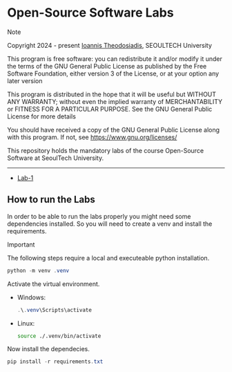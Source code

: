 # Open-Source Software Labs
> [!NOTE]
> Copyright 2024 - present [Ioannis Theodosiadis](mailto:ioannis@seoultech.ac.kr), SEOULTECH University
>
> This program is free software: you can redistribute it and/or modify
> it under the terms of the GNU General Public License as published by
> the Free Software Foundation, either version 3 of the License, or
> at your option any later version
>
> This program is distributed in the hope that it will be useful
> but WITHOUT ANY WARRANTY; without even the implied warranty of
> MERCHANTABILITY or FITNESS FOR A PARTICULAR PURPOSE.  See the
> GNU General Public License for more details
>
> You should have received a copy of the GNU General Public License
> along with this program. If not, see <https://www.gnu.org/licenses/>

This repository holds the mandatory labs of the course Open-Source Software at SeoulTech University.

---

- [Lab-1](./lab-1/README.md)

## How to run the Labs
In order to be able to run the labs properly you might need some dependencies installed. So you will need to create a venv and install the requirements.

> [!IMPORTANT]
> The following steps require a local and executeable python installation.

```PowerShell
python -m venv .venv
```
Activate the virtual environment.

- Windows:
    ```PowerShell
    .\.venv\Scripts\activate
    ```
- Linux:
    ```bash
    source ./.venv/bin/activate
    ```

Now install the dependecies.
```PowerShell
pip install -r requirements.txt
```

